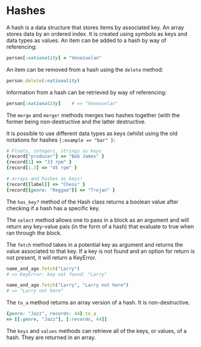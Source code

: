 Hashes
======

A hash is a data structure that stores items by associated key.  An array stores data by an ordered index.  It is created using symbols as keys and data types as values.  An item can be added to a hash by way of referencing:

```ruby
person[:nationality] = "Venezuelan"
```

An item can be removed from a hash using the `delete` method:

```ruby
person.delete(:nationality)
```

Information from a hash can be retrieved by way of referencing:

```ruby
person[:nationality]    # => "Venezuelan"
```

The `merge` and `merge!` methods merges two hashes together (with the former being non-destructive and the latter destructive.

It is possible to use different data types as keys (whilst using the old 
notations for hashes `{:example => "bar" }`:

```ruby
# Floats, integers, strings as keys
{record["producer"] => "Bob James" }
{record[1] => "33 rpm" }
{record[1.3] => "45 rpm" }

# arrays and hashes as keys!
{record[[label]] => "Chess" }
{record[{genre: "Reggae"}] => "Trojan" }
```

The `has_key?` method of the Hash class returns a boolean value after checking if a hash has a specific key.

The `select` method allows one to pass in a block as an argument and will return any key-value pais (in the form of a hash) that evaluate to true when ran through the block.

The `fetch` method takes in a potential key as argument and returns the value associated to that key.  If a key is not found and an option for return is not present, it will return a KeyError.

```ruby
name_and_age.fetch("Larry")
# => KeyError: key not found: "Larry"

name_and_age.fetch("Larry", "Larry not here")
# => "Larry not here"
``` 

The `to_a` method returns an array version of a hash.  It is non-destructive.

```ruby
{genre: "Jazz", records: 44}.to_a
=> [[:genre, "Jazz"], [:records, 44]]
```

The `keys` and `values` methods can retrieve all of the keys, or values, of a hash.  They are returned in an array.


